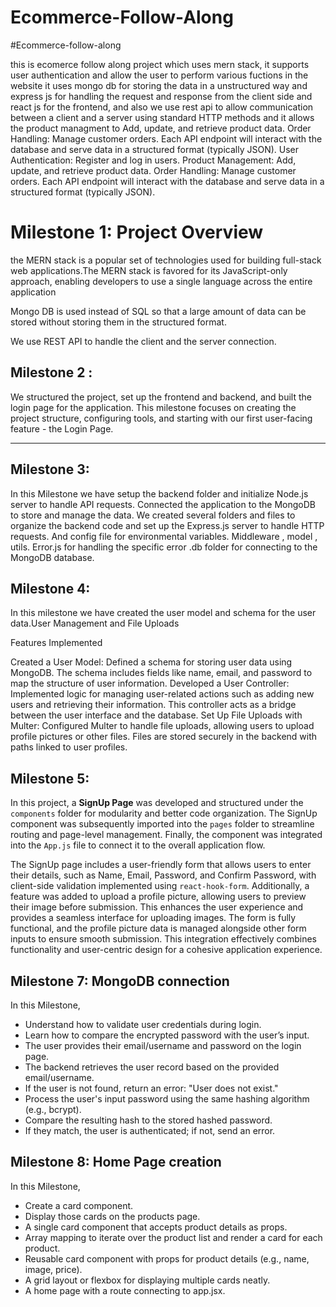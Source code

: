 # Ecommerce-Follow-Along

#Ecommerce-follow-along

this is ecomerce follow along project which uses mern stack, it supports user authentication and allow the
user to perform various fuctions in the website it uses mongo db for storing the data in a unstructured way
and express js for handling the request and response from the client side and react js for the frontend, and
also we use rest api to allow communication between a client and a server using standard HTTP methods and it 
allows the product managment to Add, update, and retrieve product data.
Order Handling: Manage customer orders. Each API endpoint will interact with the database and serve data in a
 structured format (typically JSON). User Authentication: Register and log in users. Product Management: Add, 
 update, and retrieve product data. Order Handling: Manage customer orders. Each API endpoint will interact 
 with the database and serve data in a structured format (typically JSON).


# Milestone 1: Project Overview
the MERN stack is a popular set of technologies used for building full-stack web applications.The MERN stack is favored for its JavaScript-only approach, enabling developers to use a single language across the entire application

Mongo DB is used instead of SQL so that a large amount of data can be stored without storing them in the structured format.

We use REST API to handle the client and the server connection.



## Milestone 2 : 
We structured the project, set up the frontend and backend, and built the login page for the application.
This milestone focuses on creating the project structure, configuring tools, and starting with our first user-facing feature - the Login Page.

---

## Milestone 3:
In this Milestone we have setup the backend folder and initialize Node.js server to handle API requests. Connected the application to the MongoDB to store and manage the data. We created several folders and files to organize the backend code and set up the Express.js server to handle HTTP requests. And config file for environmental variables. Middleware , model , utils. Error.js for handling the specific error .db folder for connecting to the MongoDB database.



## Milestone 4:

In this milestone we have created the user model and schema for the user data.User Management and File Uploads

Features Implemented

Created a User Model: Defined a schema for storing user data using MongoDB. The schema includes fields like name, email, and password to map the structure of user information.
Developed a User Controller: Implemented logic for managing user-related actions such as adding new users and retrieving their information. This controller acts as a bridge between the user interface and the database.
Set Up File Uploads with Multer: Configured Multer to handle file uploads, allowing users to upload profile pictures or other files. Files are stored securely in the backend with paths linked to user profiles.

## Milestone 5:

In this project, a **SignUp Page** was developed and structured under the `components` folder for modularity and better code organization. The SignUp component was subsequently imported into the `pages` folder to streamline routing and page-level management. Finally, the component was integrated into the `App.js` file to connect it to the overall application flow. 

The SignUp page includes a user-friendly form that allows users to enter their details, such as Name, Email, Password, and Confirm Password, with client-side validation implemented using `react-hook-form`. Additionally, a feature was added to upload a profile picture, allowing users to preview their image before submission. This enhances the user experience and provides a seamless interface for uploading images. The form is fully functional, and the profile picture data is managed alongside other form inputs to ensure smooth submission. This integration effectively combines functionality and user-centric design for a cohesive application experience.




## Milestone 7: MongoDB connection
In this Milestone,

- Understand how to validate user credentials during login.
- Learn how to compare the encrypted password with the user’s input.
- The user provides their email/username and password on the login page.
- The backend retrieves the user record based on the provided email/username.
- If the user is not found, return an error: "User does not exist."
- Process the user's input password using the same hashing algorithm (e.g., bcrypt).
- Compare the resulting hash to the stored hashed password.
- If they match, the user is authenticated; if not, send an error.

## Milestone 8: Home Page creation
In this Milestone,

- Create a card component.
- Display those cards on the products page.
- A single card component that accepts product details as props.
- Array mapping to iterate over the product list and render a card for each product.
- Reusable card component with props for product details (e.g., name, image, price).
- A grid layout or flexbox for displaying multiple cards neatly.
- A home page with a route connecting to app.jsx.